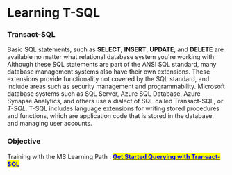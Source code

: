 # Learning T-SQL

### Transact-SQL <a href="#transact-sql" id="transact-sql"></a>

Basic SQL statements, such as **SELECT**, **INSERT**, **UPDATE**, and **DELETE** are available no matter what relational database system you're working with. Although these SQL statements are part of the ANSI SQL standard, many database management systems also have their own extensions. These extensions provide functionality not covered by the SQL standard, and include areas such as security management and programmability. Microsoft database systems such as SQL Server, Azure SQL Database, Azure Synapse Analytics, and others use a dialect of SQL called Transact-SQL, or _T-SQL_. T-SQL includes language extensions for writing stored procedures and functions, which are application code that is stored in the database, and managing user accounts.

### Objective

Training with the MS Learning Path : [<mark style="color:blue;">**Get Started Querying with Transact-SQL**</mark>](https://learn.microsoft.com/en-us/training/paths/get-started-querying-with-transact-sql/)
